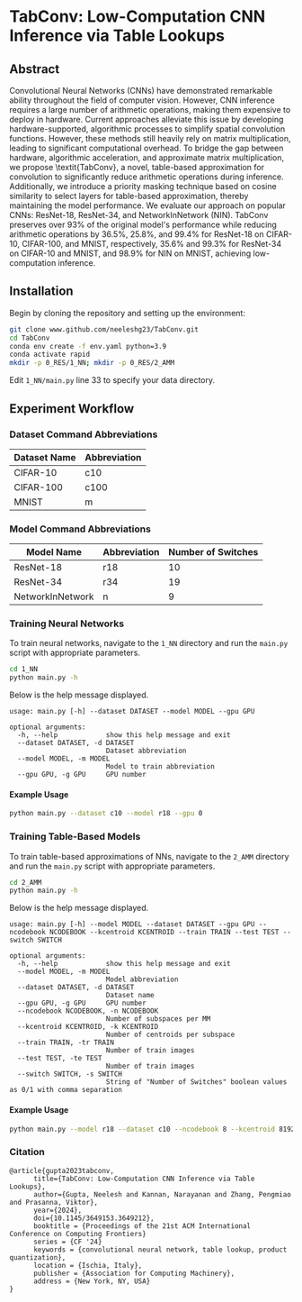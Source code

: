 # TabConv: Low-Computation CNN Inference via Table Lookups 

## Abstract
Convolutional Neural Networks (CNNs) have demonstrated remarkable ability throughout the field of computer vision. 
However, CNN inference requires a large number of arithmetic operations, making them expensive to deploy in hardware.
Current approaches alleviate this issue by developing hardware-supported, algorithmic processes to simplify spatial convolution functions. 
However, these methods still heavily rely on matrix multiplication, leading to significant computational overhead.
To bridge the gap between hardware, algorithmic acceleration, and approximate matrix multiplication, we propose \textit{TabConv}, a novel, table-based approximation for convolution to significantly reduce arithmetic operations during inference.
Additionally, we introduce a priority masking technique based on cosine similarity to select layers for table-based approximation, thereby maintaining the model performance.
We evaluate our approach on popular CNNs: ResNet-18, ResNet-34, and NetworkInNetwork (NIN).
TabConv preserves over 93\% of the original model's performance while reducing arithmetic operations by 36.5\%, 25.8\%, and 99.4\% for ResNet-18 on CIFAR-10, CIFAR-100, and MNIST, respectively, 35.6\% and 99.3\% for ResNet-34 on CIFAR-10 and MNIST, and 98.9\% for NIN on MNIST, achieving low-computation inference.

## Installation
Begin by cloning the repository and setting up the environment:
```bash
git clone www.github.com/neeleshg23/TabConv.git
cd TabConv
conda env create -f env.yaml python=3.9
conda activate rapid
mkdir -p 0_RES/1_NN; mkdir -p 0_RES/2_AMM
```
Edit `1_NN/main.py` line 33 to specify your data directory.

## Experiment Workflow
### Dataset Command Abbreviations
| Dataset Name | Abbreviation |
|--------------|--------------|
| CIFAR-10     | c10          |
| CIFAR-100    | c100         |
| MNIST        | m            |

### Model Command Abbreviations
| Model Name       | Abbreviation | Number of Switches |
|------------------|--------------|--------------------|
| ResNet-18        | r18          | 10                 |
| ResNet-34        | r34          | 19                 |
| NetworkInNetwork | n            | 9                  |

### Training Neural Networks
To train neural networks, navigate to the `1_NN` directory and run the `main.py` script with appropriate parameters.
```bash
cd 1_NN
python main.py -h
```
Below is the help message displayed.
```
usage: main.py [-h] --dataset DATASET --model MODEL --gpu GPU

optional arguments:
  -h, --help            show this help message and exit
  --dataset DATASET, -d DATASET
                        Dataset abbreviation
  --model MODEL, -m MODEL
                        Model to train abbreviation
  --gpu GPU, -g GPU     GPU number
```

#### Example Usage
```bash
python main.py --dataset c10 --model r18 --gpu 0
```

### Training Table-Based Models
To train table-based approximations of NNs, navigate to the `2_AMM` directory and run the `main.py` script with appropriate parameters.
```bash
cd 2_AMM
python main.py -h
```
Below is the help message displayed.
```
usage: main.py [-h] --model MODEL --dataset DATASET --gpu GPU --ncodebook NCODEBOOK --kcentroid KCENTROID --train TRAIN --test TEST --switch SWITCH

optional arguments:
  -h, --help            show this help message and exit
  --model MODEL, -m MODEL
                        Model abbreviation
  --dataset DATASET, -d DATASET
                        Dataset name
  --gpu GPU, -g GPU     GPU number
  --ncodebook NCODEBOOK, -n NCODEBOOK
                        Number of subspaces per MM
  --kcentroid KCENTROID, -k KCENTROID
                        Number of centroids per subspace
  --train TRAIN, -tr TRAIN
                        Number of train images
  --test TEST, -te TEST
                        Number of train images
  --switch SWITCH, -s SWITCH
                        String of "Number of Switches" boolean values as 0/1 with comma separation
```

#### Example Usage
```bash
python main.py --model r18 --dataset c10 --ncodebook 8 --kcentroid 8192 --train 1000 --test 500 --switch 1,1,1,1,1,1,1,1,1,1 --gpu 0
```

### Citation
```
@article{gupta2023tabconv,
      title={TabConv: Low-Computation CNN Inference via Table Lookups}, 
      author={Gupta, Neelesh and Kannan, Narayanan and Zhang, Pengmiao and Prasanna, Viktor},
      year={2024},
      doi={10.1145/3649153.3649212},
      booktitle = {Proceedings of the 21st ACM International Conference on Computing Frontiers}
      series = {CF '24}
      keywords = {convolutional neural network, table lookup, product quantization},
      location = {Ischia, Italy},
      publisher = {Association for Computing Machinery},
      address = {New York, NY, USA}
}
```
